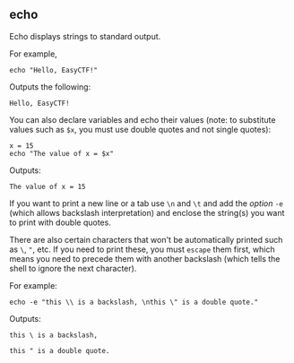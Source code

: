 ## echo

Echo displays strings to standard output.

For example,

	echo "Hello, EasyCTF!"
	
Outputs the following:

	Hello, EasyCTF!
	
You can also declare variables and echo their values (note: to substitute values such as `$x`, you must use double quotes and not single quotes):

	x = 15
	echo "The value of x = $x"
	
Outputs:

	The value of x = 15

If you want to print a new line or a tab use `\n` and `\t` and add the *option* `-e` (which allows backslash interpretation) and enclose the string(s) you want to print with double quotes.

There are also certain characters that won't be automatically printed such as `\`, `"`, etc. If you need to print these, you must `escape` them first, which means you need to precede them with another backslash (which tells the shell to ignore the next character). 


For example:

	echo -e "this \\ is a backslash, \nthis \" is a double quote."

Outputs:

	this \ is a backslash,
	
	this " is a double quote.